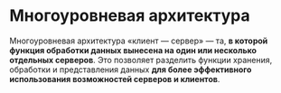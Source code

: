 # Многоуровневая архитектура

Многоуровневая архитектура «клиент — сервер» — та, **в которой функция обработки данных вынесена на один или несколько отдельных серверов**. Это позволяет разделить функции хранения, обработки и представления данных **для более эффективного использования возможностей серверов и клиентов**.
